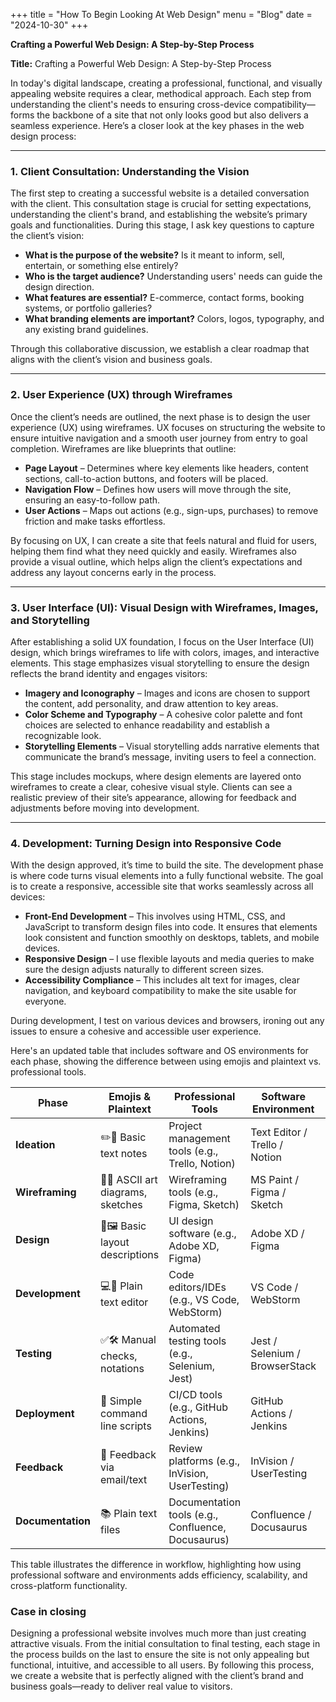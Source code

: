 +++
title = "How To Begin Looking At Web Design"
menu = "Blog"
date = "2024-10-30"
+++

**Crafting a Powerful Web Design: A Step-by-Step Process**


**Title:** Crafting a Powerful Web Design: A Step-by-Step Process

In today's digital landscape, creating a professional, functional, and visually appealing website requires a clear, methodical approach. Each step from understanding the client's needs to ensuring cross-device compatibility—forms the backbone of a site that not only looks good but also delivers a seamless experience. Here’s a closer look at the key phases in the web design process:

---

### 1. **Client Consultation: Understanding the Vision**

The first step to creating a successful website is a detailed conversation with the client. This consultation stage is crucial for setting expectations, understanding the client's brand, and establishing the website’s primary goals and functionalities. During this stage, I ask key questions to capture the client’s vision:

- **What is the purpose of the website?** Is it meant to inform, sell, entertain, or something else entirely?
- **Who is the target audience?** Understanding users' needs can guide the design direction.
- **What features are essential?** E-commerce, contact forms, booking systems, or portfolio galleries?
- **What branding elements are important?** Colors, logos, typography, and any existing brand guidelines.

Through this collaborative discussion, we establish a clear roadmap that aligns with the client’s vision and business goals.

---

### 2. **User Experience (UX) through Wireframes**

Once the client’s needs are outlined, the next phase is to design the user experience (UX) using wireframes. UX focuses on structuring the website to ensure intuitive navigation and a smooth user journey from entry to goal completion. Wireframes are like blueprints that outline:

- **Page Layout** – Determines where key elements like headers, content sections, call-to-action buttons, and footers will be placed.
- **Navigation Flow** – Defines how users will move through the site, ensuring an easy-to-follow path.
- **User Actions** – Maps out actions (e.g., sign-ups, purchases) to remove friction and make tasks effortless.

By focusing on UX, I can create a site that feels natural and fluid for users, helping them find what they need quickly and easily. Wireframes also provide a visual outline, which helps align the client’s expectations and address any layout concerns early in the process.

---

### 3. **User Interface (UI): Visual Design with Wireframes, Images, and Storytelling**

After establishing a solid UX foundation, I focus on the User Interface (UI) design, which brings wireframes to life with colors, images, and interactive elements. This stage emphasizes visual storytelling to ensure the design reflects the brand identity and engages visitors:

- **Imagery and Iconography** – Images and icons are chosen to support the content, add personality, and draw attention to key areas.
- **Color Scheme and Typography** – A cohesive color palette and font choices are selected to enhance readability and establish a recognizable look.
- **Storytelling Elements** – Visual storytelling adds narrative elements that communicate the brand’s message, inviting users to feel a connection.

This stage includes mockups, where design elements are layered onto wireframes to create a clear, cohesive visual style. Clients can see a realistic preview of their site’s appearance, allowing for feedback and adjustments before moving into development.

---

### 4. **Development: Turning Design into Responsive Code**

With the design approved, it’s time to build the site. The development phase is where code turns visual elements into a fully functional website. The goal is to create a responsive, accessible site that works seamlessly across all devices:

- **Front-End Development** – This involves using HTML, CSS, and JavaScript to transform design files into code. It ensures that elements look consistent and function smoothly on desktops, tablets, and mobile devices.
- **Responsive Design** – I use flexible layouts and media queries to make sure the design adjusts naturally to different screen sizes.
- **Accessibility Compliance** – This includes alt text for images, clear navigation, and keyboard compatibility to make the site usable for everyone.
  
During development, I test on various devices and browsers, ironing out any issues to ensure a cohesive and accessible user experience.

Here's an updated table that includes software and OS environments for each phase, showing the difference between using emojis and plaintext vs. professional tools.

| Phase               | Emojis & Plaintext                    | Professional Tools                                           | Software Environment                  | OS Environment                       |
|---------------------|---------------------------------------|--------------------------------------------------------------|---------------------------------------|--------------------------------------|
| **Ideation**        | ✏️📝 Basic text notes                 | Project management tools (e.g., Trello, Notion)               | Text Editor / Trello / Notion         | Windows, macOS, Linux                |
| **Wireframing**     | 📐🔲 ASCII art diagrams, sketches     | Wireframing tools (e.g., Figma, Sketch)                       | MS Paint / Figma / Sketch             | Windows, macOS                       |
| **Design**          | 🎨🖼️ Basic layout descriptions         | UI design software (e.g., Adobe XD, Figma)                    | Adobe XD / Figma                      | macOS, Windows                       |
| **Development**     | 💻📄 Plain text editor                | Code editors/IDEs (e.g., VS Code, WebStorm)                   | VS Code / WebStorm                    | Windows, macOS, Linux                |
| **Testing**         | ✅🛠️ Manual checks, notations         | Automated testing tools (e.g., Selenium, Jest)                | Jest / Selenium / BrowserStack        | macOS, Windows, Linux                |
| **Deployment**      | 🚀 Simple command line scripts        | CI/CD tools (e.g., GitHub Actions, Jenkins)                   | GitHub Actions / Jenkins              | Server OS (Linux, Windows)           |
| **Feedback**        | 💬 Feedback via email/text            | Review platforms (e.g., InVision, UserTesting)                | InVision / UserTesting                | macOS, Windows, Linux                |
| **Documentation**   | 📚 Plain text files                   | Documentation tools (e.g., Confluence, Docusaurus)            | Confluence / Docusaurus               | macOS, Windows, Linux                |

This table illustrates the difference in workflow, highlighting how using professional software and environments adds efficiency, scalability, and cross-platform functionality.

### Case in closing

Designing a professional website involves much more than just creating attractive visuals. From the initial consultation to final testing, each stage in the process builds on the last to ensure the site is not only appealing but functional, intuitive, and accessible to all users. By following this process, we create a website that is perfectly aligned with the client’s brand and business goals—ready to deliver real value to visitors.




